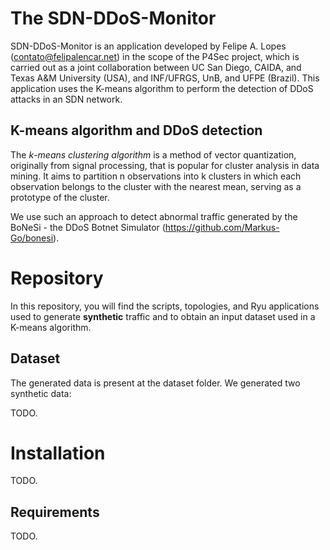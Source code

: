 # The SDN-DDoS-Monitor

SDN-DDoS-Monitor is an application developed by Felipe A. Lopes (contato@felipalencar.net) in the scope of the P4Sec project, which is carried out as a joint collaboration between UC San Diego, CAIDA, and Texas A&M University (USA), and INF/UFRGS, UnB, and UFPE (Brazil). This application uses the K-means algorithm to perform the detection of DDoS attacks in an SDN network.

## K-means algorithm and DDoS detection

The _k_-_means clustering algorithm_ is a method of vector quantization, originally from signal processing, that is popular for cluster analysis in data mining. It aims to partition n observations into k clusters in which each observation belongs to the cluster with the nearest mean, serving as a prototype of the cluster.

We use such an approach to detect abnormal traffic generated by the BoNeSi - the DDoS Botnet Simulator (https://github.com/Markus-Go/bonesi).

# Repository

In this repository, you will find the scripts, topologies, and Ryu applications used to generate **synthetic** traffic and to obtain an input dataset used in a K-means algorithm.

## Dataset
The generated data is present at the dataset folder. We generated two synthetic data:

TODO.

# Installation
TODO.

## Requirements
TODO.
